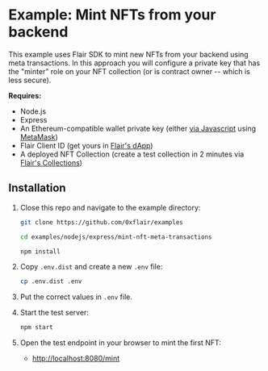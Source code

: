 # Example: Mint NFTs from your backend

This example uses Flair SDK to mint new NFTs from your backend using meta transactions. In this approach you will configure a private key that has the "minter" role on your NFT collection (or is contract owner -- which is less secure).

**Requires:**
* Node.js
* Express
* An Ethereum-compatible wallet private key (either [via Javascript](https://www.quicknode.com/guides/web3-sdks/how-to-generate-a-new-ethereum-address-in-javascript) using [MetaMask](https://metamask.io/))
* Flair Client ID (get yours in [Flair's dApp](https://app.flair.finance/clients))
* A deployed NFT Collection (create a test collection in 2 minutes via [Flair's Collections](https://app.flair.finance/collections))

## Installation

1. Close this repo and navigate to the example directory:

    ```bash
    git clone https://github.com/0xflair/examples

    cd examples/nodejs/express/mint-nft-meta-transactions

    npm install
    ```

2. Copy `.env.dist` and create a new `.env` file:

    ```bash
    cp .env.dist .env
    ```

3. Put the correct values in `.env` file.

4. Start the test server:

    ```bash
    npm start
    ```

5. Open the test endpoint in your browser to mint the first NFT:

    * [http://localhost:8080/mint](http://localhost:8080/mint)
